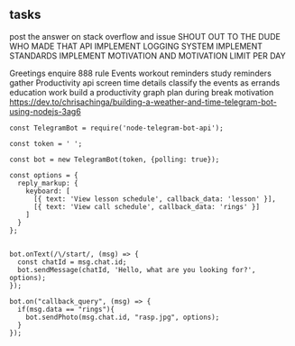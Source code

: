 ## tasks

post the answer on stack overflow and issue
SHOUT OUT TO THE DUDE WHO MADE THAT API
IMPLEMENT LOGGING SYSTEM
IMPLEMENT STANDARDS
IMPLEMENT MOTIVATION AND MOTIVATION LIMIT PER DAY



‌Greetings
‌enquire
‌888 rule
‌Events
‌workout reminders
‌study reminders
‌gather Productivity api screen time details
‌classify the events as
‌errands
‌education
‌work
‌build a productivity graph
‌plan during break
‌motivation
https://dev.to/chrisachinga/building-a-weather-and-time-telegram-bot-using-nodejs-3ag6

```
const TelegramBot = require('node-telegram-bot-api');

const token = ' ';

const bot = new TelegramBot(token, {polling: true});

const options = {
  reply_markup: {
    keyboard: [
      [{ text: 'View lesson schedule', callback_data: 'lesson' }],
      [{ text: 'View call schedule', callback_data: 'rings' }]
    ]
  }
};


bot.onText(/\/start/, (msg) => {
  const chatId = msg.chat.id;
  bot.sendMessage(chatId, 'Hello, what are you looking for?', options);
});

bot.on("callback_query", (msg) => {
  if(msg.data == "rings"){
    bot.sendPhoto(msg.chat.id, "rasp.jpg", options);
  }
});

```